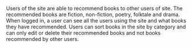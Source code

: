 Users of the site are able to recommend books to other users of site. The recommended books are fiction, non-fiction, poetry, folktale and drama. When logged in, a user can see all the users using the site and what books they have recommended. Users can sort books in the site by category and can only edit or delete their recommended books and not books recommended by other users.
